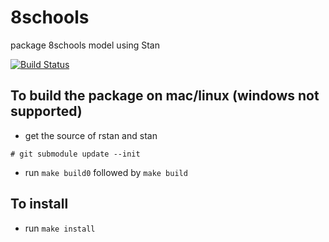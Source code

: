 8schools
========

package 8schools model using Stan

[![Build Status](https://travis-ci.org/maverickg/8schools.png)](https://travis-ci.org/maverickg/8schools)


## To build the package on mac/linux (windows not supported)

* get the source of rstan and stan 
```
# git submodule update --init
```

* run `make build0` followed by `make build`

## To install

* run `make install`
